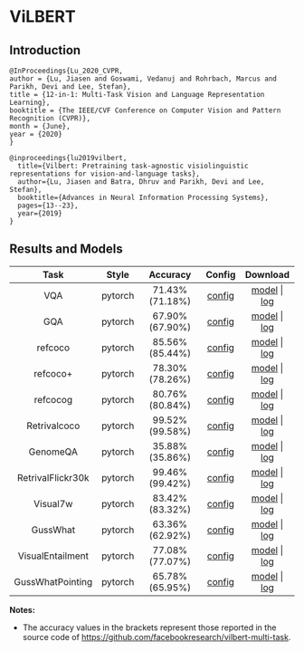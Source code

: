# ViLBERT

## Introduction

```
@InProceedings{Lu_2020_CVPR,
author = {Lu, Jiasen and Goswami, Vedanuj and Rohrbach, Marcus and Parikh, Devi and Lee, Stefan},
title = {12-in-1: Multi-Task Vision and Language Representation Learning},
booktitle = {The IEEE/CVF Conference on Computer Vision and Pattern Recognition (CVPR)},
month = {June},
year = {2020}
}

@inproceedings{lu2019vilbert,
  title={Vilbert: Pretraining task-agnostic visiolinguistic representations for vision-and-language tasks},
  author={Lu, Jiasen and Batra, Dhruv and Parikh, Devi and Lee, Stefan},
  booktitle={Advances in Neural Information Processing Systems},
  pages={13--23},
  year={2019}
}
```

## Results and Models

|       Task        |  Style  |    Accuracy    |                            Config                            |                           Download                           |
| :---------------: | :-----: | :------------: | :----------------------------------------------------------: | :----------------------------------------------------------: |
|        VQA        | pytorch | 71.43%(71.18%) | [config](https://mega.nz/file/MCYDESxb#rHPsVgUJ0qheWD0LqzQ0wC5UB4fLlp_aEdN6USYjOGo) | [model](https://mega.nz/file/kSQBCSbZ#grdUQc8xhx4A14FueNSmJetGM2yP8PgXkQe88wrtFBo) &#124; [log](https://mega.nz/file/xCIDRKaQ#ZrISgzAtCECYOda5eLKM9o_FVTjdjoNrCSuuaiLvVZA) |
|        GQA        | pytorch | 67.90%(67.90%) | [config](https://mega.nz/file/RGRBGYBS#z0coqrWpAoUx1Q-tgJpGH1j0IasVnXHqpyMC0sQemIE) | [model](https://mega.nz/file/IPJ3RIyI#8PYAHeyDLn02KdWRgsof43lHX8LAj9EhFpPuGyVhFJg) &#124; [log](https://mega.nz/file/0PAzQahZ#gknzrTuCtE8JVNd0UyEt2WOtEGTtkwlWwFRMVHQJ_ro) |
|      refcoco      | pytorch | 85.56%(85.44%) | [config](https://mega.nz/file/4KJxiKpa#5FyX7GTk-kiLKBRaNZpM4sV80JXHjmlXAUlGd13JYYA) | [model](https://mega.nz/file/RGBDlI6K#Iplw4Q_Bv-iL10WiJBuzT1YkOgu50Y3idZ7zXH0pKeY) &#124; [log](https://mega.nz/file/dfQl2K7b#9SskUFWFj7y7QTg0tT76ZE3peQD0P5blSqID5DgefaM) |
|     refcoco+      | pytorch | 78.30%(78.26%) | [config](https://mega.nz/file/cPIzwALJ#mhvdQ6WNn4VuC6SFIXQK_UWQBMQKVT5EsRCmWCZXy9Q) | [model](https://mega.nz/file/cOIDHaoQ#YbW7NfIeDk_KfLMyG_jNBuXmW-OsYvnX6nNterBXDP0) &#124; [log](https://mega.nz/file/BGRDjSQS#ycTta_5Fl17EDMTaZ6HJlhT7ZbRh47N-oQykN8yxb6I) |
|     refcocog      | pytorch | 80.76%(80.84%) | [config](https://mega.nz/file/RSBVRaCb#2jn2Zmey5DLMS6Czmq4wcM9MQAm7Zz7J5tFeHcP4xT4) | [model](https://mega.nz/file/YHJTnYyT#tRGyyyc70PiiusJgg1qFoS5AUGZPw68-yevHA2FAwLg) &#124; [log](https://mega.nz/file/NSJRxY4Z#UQyYHtqX5okekDljqURBHBR1QkKd_0-y8cAe1STfSgA) |
|   Retrivalcoco    | pytorch | 99.52%(99.58%) | [config](https://mega.nz/file/cWAznarC#yuL_kKDakuY2vwseq-rCLuDNjyN8qg9Co4g9t5giU94) | [model](https://mega.nz/file/gPhnVQyC#cSUHhDErBS5hiZlJKDHgT4xwXVNGjGgYKgOA_2v2HLA) &#124; [log](https://mega.nz/file/sXBVAKqI#2gfAKep4GXbbi3oAzmicRt9RSjoqWVx1157BPj4PaGc) |
|     GenomeQA      | pytorch | 35.88%(35.86%) | [config](https://mega.nz/file/keYBVKQQ#Q-EptUg0eXUaaCRp-HYLMeurOwqyteoioe639VkUmM4) | [model](https://mega.nz/file/wSQhHC4I#H85OTmPj7_FsWFGsIoyIJg0Q-Z0zmZWKD0C9eVg4gcI) &#124; [log](https://mega.nz/file/AaYzHCrY#xmiPR4LqoPU3F3Mgri-VgiL99DMYLfJGSO3Z8Uq8wx0) |
| RetrivalFlickr30k | pytorch | 99.46%(99.42%) | [config](https://mega.nz/file/QOJ3SQLB#XPqh4Z0Af8qVVhxbXdm0wWU_GljV5ZS5Ua7ra0voerw) | [model](https://mega.nz/file/pCJHSCRB#IQxE8uqwOh4eiLQGtlzTHOKUEmzsZ9TuV7d_83x5N_c) &#124; [log](https://mega.nz/file/5fBHVYIJ#rkTz5t5IxgCqi3bx2rho3Rh4kel-s2Dpfrt-BU-rOn4) |
|     Visual7w      | pytorch | 83.42%(83.32%) | [config](https://mega.nz/file/MDZ2VZqA#4PanT72EibFWCZhbRK_C9hY2Z5XtA9IooPflq4zew-s) | [model](https://mega.nz/file/gSAiEbhY#X_irazghGJmz8zugZhpHDQiYpJcsW1kM8dOxlw6xoPY) &#124; [log](https://mega.nz/file/cHYmEZgQ#RHY5r2EL3e9L7aKghotOk5PMKt6wFQChEeXcLSsbYd0) |
|     GussWhat      | pytorch | 63.36%(62.92%) | [config](https://mega.nz/file/4WAU0JzB#b_uW4sxHBtrqc3Qn4-jhkzzHQGIjBtKNjrLGmExhoyo) | [model](https://mega.nz/file/sWAkRbRZ#Efs9O9dvsMAY64Lrj5l1zScvTqy3rWQgGKcTzYHRzDE) &#124; [log](https://mega.nz/file/BbQQSRTA#XtjKqZ0pnbn_gCl_gS5XGJR7Q7J526w03dKS3QGAWHI) |
| VisualEntailment  | pytorch | 77.08%(77.07%) | [config](https://mega.nz/file/9WBQXJLJ#slz1ClqCcp1SLfM2LaAtZDishxKG19VufieCsZ0bOns) | [model](https://mega.nz/file/RCQUWRRL#b7nVeQpl8MvY1mryz0G9sNgL42uQ958GTRR2kDrNpi0) &#124; [log](https://mega.nz/file/hLJWiRQJ#g8rxcUyM3ZWUU3xyhfSz3pAejwsPHNFjBzW6I9CwUWs) |
| GussWhatPointing  | pytorch | 65.78%(65.95%) | [config](https://mega.nz/file/ULQ0SZBY#e6EBOzF9eQOiqWQdJmfWWmjos1IIHl2SQ1IhWn0Rigo) | [model](https://mega.nz/file/NbQiyb4a#SfbXp3H9BjanSoCYb_hwmWi5ikpNAaefA7NBdpfo7Vo) &#124; [log](https://mega.nz/file/EaJ0jbra#REjnny8C8ADti2vAIrtsLl-pJParHy_cOvRZW6nXk0A) |

**Notes:**

- The accuracy values in the brackets represent those reported in the source code of https://github.com/facebookresearch/vilbert-multi-task.
